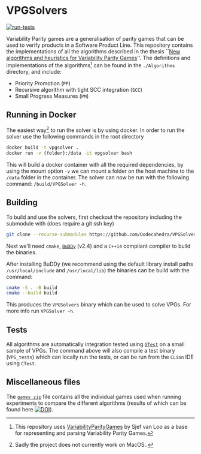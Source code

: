 # VPGSolvers
[![run-tests](https://github.com/Dodecahedra/VPGSolvers/actions/workflows/release.yaml/badge.svg)](https://github.com/Dodecahedra/VPGSolvers/actions/workflows/release.yaml)

Variability Parity games are a generalisation of parity games that can be used to verify products in a Software 
Product Line. This repository contains the implementations of all the algorithms described in the thesis 
``[New algorithms and heuristics for Variability Parity Games](https://www.dropbox.com/s/ibrzt0mpanw8tx5/VPGs.pdf?dl=0)''.
The definitions and implementations of the algorithms[^1] can be found in the `./Algorithms` directory, and include:
- Priority Promotion (`PP`)
- Recursive algorithm with tight SCC integration (`SCC`)
- Small Progress Measures (`PM`)

## Running in Docker
The easiest way[^2] to run the solver is by using docker. In order to run the solver use the following commands in the root directory
```sh
docker build -t vpgsolver .
docker run -v {folder}:/data -it vpgsolver bash
```
This will build a docker container with all the required dependencies, by using the mount option `-v` we can mount a folder on the host machine to the `/data` folder in the container. The solver can now be run with the following command: `/build/VPGSolver -h`. 

## Building
To build and use the solvers, first checkout the repository including the submodule with (does require a git ssh key)
``` sh
git clone --recurse-submodules https://github.com/Dodecahedra/VPGSolvers.git
```


Next we'll need `cmake`, [`BuDDy`](https://sourceforge.net/projects/buddy/) (v2.4) and a `C++14` compliant compiler
to build the binaries.

After installing BuDDy (we recommend using the default library install paths `/usr/local/include` and `/usr/local/lib`)
the binaries can be build with the command:
``` sh
cmake -S . -B build
cmake --build build
```

This produces the `VPGSolvers` binary which can be used to solve VPGs. For more info run `VPGSolver -h`.

## Tests
All algorithms are automatically integration tested using [`GTest`](https://github.com/google/googletest) on a small
sample of VPGs. The command above will also compile a test binary (`VPG_tests`) which can locally run the tests, or can be run from 
the `CLion` IDE using `CTest`.

## Miscellaneous files
The [`games.zip`](./games.zip) file contains all the individual games used when running experiments to compare the different
algorithms (results of which can be found here 
[![DOI](https://zenodo.org/badge/DOI/10.5281/zenodo.5637419.svg)](https://doi.org/10.5281/zenodo.5637419)).


[^1]: This repository uses [VariabilityParityGames](https://github.com/SjefvanLoo/VariabilityParityGames) by Sjef van Loo
as a base for representing and parsing Variability Parity Games.
[^2]: Sadly the project does not currently work on MacOS..
